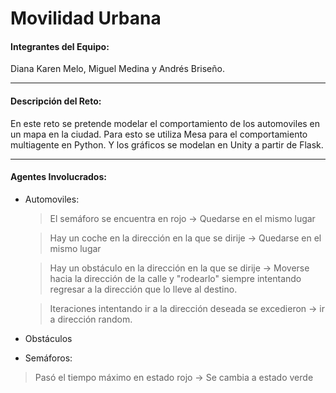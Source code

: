 # Movilidad Urbana
#### Integrantes del Equipo: 
Diana Karen Melo, Miguel Medina y Andrés Briseño.
___
#### Descripción del Reto: 
En este reto se pretende modelar el comportamiento de los automoviles en un mapa en la ciudad. Para esto se utiliza Mesa para el comportamiento multiagente en Python. Y los gráficos se modelan en Unity a partir de Flask.
___
#### Agentes Involucrados: 
* Automoviles: 
  > El semáforo se encuentra en rojo &rarr; Quedarse en el mismo lugar 
  
  > Hay un coche en la dirección en la que se dirije  &rarr; Quedarse en el mismo lugar 
  
  > Hay un obstáculo en la dirección en la que se dirije  &rarr; Moverse hacia la dirección de la calle y "rodearlo" siempre intentando regresar a la dirección que lo lleve al destino.
  
  > Iteraciones intentando ir a la dirección deseada se excedieron -> ir a dirección random.
* Obstáculos
* Semáforos:
> Pasó el tiempo máximo en estado rojo &rarr; Se cambia a estado verde
